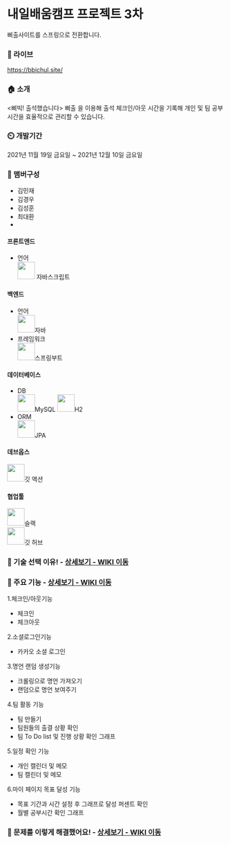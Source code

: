 # 내일배움캠프 프로젝트 3차
삐출사이트를 스프링으로 전환합니다.

### 🔗 라이브
https://bbichul.site/

### 🏠 소개 
<삐빅! 출석했습니다> 삐출 을 이용해 출석 체크인/아웃 시간을 기록해 개인 및 팀 공부시간을 효율적으로 관리할 수 있습니다.

### ⏲️ 개발기간  
2021년 11월 19일 금요일 ~ 2021년 12월 10일 금요일

### 🧙 맴버구성  
* 김민재  
* 김경우  
* 김성훈  
* 최대환  
* 
#### 프론트엔드
- 언어  
<img src="https://static.codenary.co.kr/framework_logo/javascript.png" width="40"> 자바스크립트

#### 백엔드
- 언어  
<img src="https://static.codenary.co.kr/framework_logo/java.png" width="40">자바
- 프레임워크  
<img src="https://static.codenary.co.kr/framework_logo/springboot.png" width="40">스프링부트

#### 데이터베이스
- DB  
<img src="https://static.codenary.co.kr/framework_logo/mysql.png" width="40">MySQL
<img src="https://img1.daumcdn.net/thumb/R1280x0/?scode=mtistory2&fname=https%3A%2F%2Fblog.kakaocdn.net%2Fdn%2FKC7de%2FbtqzYU6vFEU%2FfJuhaPvy1FSzFWNSbNw391%2Fimg.png" width="40">H2
- ORM  
<img src="https://media.vlpt.us/images/devyu/post/4c730e1b-d406-464d-960c-4fe22fbad034/image.png" width="40">JPA

#### 데브옵스
<img src="https://static.codenary.co.kr/framework_logo/githubaction.png" width="40">깃 액션

#### 협업툴
<img src="https://static.codenary.co.kr/framework_logo/slack.png" width="40">슬랙  
<img src="https://static.codenary.co.kr/framework_logo/github.png" width="40">깃 허브


### 📌 기술 선택 이유! - <a href="https://github.com/Dae-Hwan/BBI-CHUL-spring/wiki/%EA%B8%B0%EC%88%A0-%EC%84%A0%ED%83%9D-%EC%9D%B4%EC%9C%A0" >상세보기 - WIKI 이동</a>

### 📌 주요 기능 - <a href="https://github.com/Dae-Hwan/BBI-CHUL-spring/wiki/%EC%A3%BC%EC%9A%94-%EA%B8%B0%EB%8A%A5-%EC%86%8C%EA%B0%9C" >상세보기 - WIKI 이동</a>
1.체크인/아웃기능  
* 체크인
* 체크아웃

2.소셜로그인기능
* 카카오 소셜 로그인

3.명언 랜덤 생성기능
* 크롤링으로 명언 가져오기
* 랜덤으로 명언 보여주기 

4.팀 활동 기능
* 팀 만들기
* 팀원들의 출결 상황 확인
* 팀 To Do list 및 진행 상황 확인 그래프

5.일정 확인 기능
* 개인 캘린더 및 메모
* 팀 캘린더 및 메모

6.마이 페이지 목표 달성 기능
* 목표 기간과 시간 설정 후 그래프로 달성 퍼센트 확인
* 월별 공부시간 확인 그래프

### 📌 문제를 이렇게 해결했어요! - <a href="https://github.com/Dae-Hwan/BBI-CHUL-spring/wiki/%ED%8A%B8%EB%9F%AC%EB%B8%94-%EC%8A%88%ED%8C%85" >상세보기 - WIKI 이동</a>
